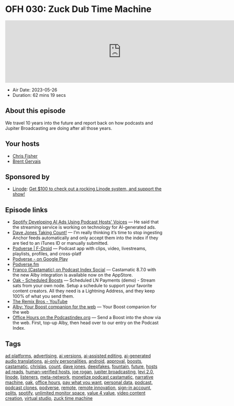 # OFH 030: Zuck Dub Time Machine

<iframe src="https://player.fireside.fm/v2/MkcqFyfv+7qBUJRiZ?theme=dark" width="740" height="200" frameborder="0" scrolling="no"></iframe>

* Air Date: 2023-05-26
* Duration: 62 mins 19 secs

## About this episode

We travel 10 years into the future and report back on how podcasts and Jupiter Broadcasting are doing after all those years.

## Your hosts
* [Chris Fisher](https://www.officehours.hair/hosts/chrislas)
* [Brent Gervais](https://www.officehours.hair/hosts/brentgervais)

## Sponsored by

  * [Linode](https://linode.com/jupiter): [Get $100 to check out a rocking Linode system, and support the show!](https://linode.com/jupiter)



## Episode links

  * [Spotify Developing AI Ads Using Podcast Hosts' Voices](https://www.businessinsider.com/spotify-developing-ai-bots-ads-based-on-podcast-hosts-report-2023-5?r=US&IR=T&utm_source=podnews.net&utm_medium=web&utm_campaign=podnews.net:2023-05-23 "Spotify Developing AI Ads Using Podcast Hosts' Voices") — He said that the streaming service is working on technology for AI-generated ads.
  * [Dave Jones Taking Count!](https://podcastindex.social/@dave/110415775925652308 "Dave Jones Taking Count!") — I’m really thinking it’s time to stop ingesting Anchor feeds automatically and only accept them into the index if they are tied to an iTunes ID or manually submitted.
  * [Podverse | F-Droid](https://f-droid.org/en/packages/com.podverse.fdroid/ "Podverse | F-Droid") — Podcast app with clips, video, livestreams, playlists, profiles, and cross-platf 
  * [Podverse - on Google Play](https://play.google.com/store/apps/details?id=com.podverse&hl=en_US&gl=US "Podverse - on Google Play")
  * [Podverse.fm](https://podverse.fm/ "Podverse.fm")
  * [Franco (Castamatic) on Podcast Index Social](https://podcastindex.social/@francosolerio/110412540208683629 "Franco \(Castamatic\) on Podcast Index Social") — Castamatic 8.7.0 with the new Alby integration is available now on the AppStore.
  * [Oak - Scheduled Boosts](https://oak-node.net/doc/trunk/README.md "Oak - Scheduled Boosts") — Scheduled LN Payments (demo) - Stream sats from your own node. Setup a schedule to support your favorite content creators. All they need is a Lightning Address, and they keep 100% of what you send them. 
  * [The Remix Bros - YouTube](https://www.youtube.com/WTFBrahh/videos "The Remix Bros - YouTube")
  * [Alby: Your Boost companion for the web](https://getalby.com/ "Alby: Your Boost companion for the web") — Your Boost companion for the web 
  * [Office Hours on the Podcastindex.org](https://podcastindex.org/podcast/5341434 "Office Hours on the Podcastindex.org") — Send a Boost into the show via the web. First, top-up Alby, then head over to our entry on the Podcast Index.



## Tags

[ad platforms](https://www.officehours.hair/tags/ad%20platforms), [advertising](https://www.officehours.hair/tags/advertising), [ai versions](https://www.officehours.hair/tags/ai%20versions), [ai-assisted editing](https://www.officehours.hair/tags/ai-assisted%20editing), [ai-generated audio translations](https://www.officehours.hair/tags/ai-generated%20audio%20translations), [ai-only personalities](https://www.officehours.hair/tags/ai-only%20personalities), [android](https://www.officehours.hair/tags/android), [approval](https://www.officehours.hair/tags/approval), [boosts](https://www.officehours.hair/tags/boosts), [castamatic](https://www.officehours.hair/tags/castamatic), [chrislas](https://www.officehours.hair/tags/chrislas), [count](https://www.officehours.hair/tags/count), [dave jones](https://www.officehours.hair/tags/dave%20jones), [deepfakes](https://www.officehours.hair/tags/deepfakes), [fountain](https://www.officehours.hair/tags/fountain), [future](https://www.officehours.hair/tags/future), [hosts ad reads](https://www.officehours.hair/tags/hosts%20ad%20reads), [human-verified hosts](https://www.officehours.hair/tags/human-verified%20hosts), [joe rogan](https://www.officehours.hair/tags/joe%20rogan), [jupiter broadcasting](https://www.officehours.hair/tags/jupiter%20broadcasting), [levi 2.0](https://www.officehours.hair/tags/levi%202.0), [linode](https://www.officehours.hair/tags/linode), [listeners](https://www.officehours.hair/tags/listeners), [meta-network](https://www.officehours.hair/tags/meta-network), [monetize podcast castamatic](https://www.officehours.hair/tags/monetize%20podcast%20castamatic), [narrative machine](https://www.officehours.hair/tags/narrative%20machine), [oak](https://www.officehours.hair/tags/oak), [office hours](https://www.officehours.hair/tags/office%20hours), [pay what you want](https://www.officehours.hair/tags/pay%20what%20you%20want), [personal data](https://www.officehours.hair/tags/personal%20data), [podcast](https://www.officehours.hair/tags/podcast), [podcast clones](https://www.officehours.hair/tags/podcast%20clones), [podverse](https://www.officehours.hair/tags/podverse), [remote](https://www.officehours.hair/tags/remote), [remote innovation](https://www.officehours.hair/tags/remote%20innovation), [sign-in account](https://www.officehours.hair/tags/sign-in%20account), [splits](https://www.officehours.hair/tags/splits), [spotify](https://www.officehours.hair/tags/spotify), [unlimited monitor space](https://www.officehours.hair/tags/unlimited%20monitor%20space), [value 4 value](https://www.officehours.hair/tags/value%204%20value), [video content creation](https://www.officehours.hair/tags/video%20content%20creation), [virtual studio](https://www.officehours.hair/tags/virtual%20studio), [zuck time machine](https://www.officehours.hair/tags/zuck%20time%20machine)